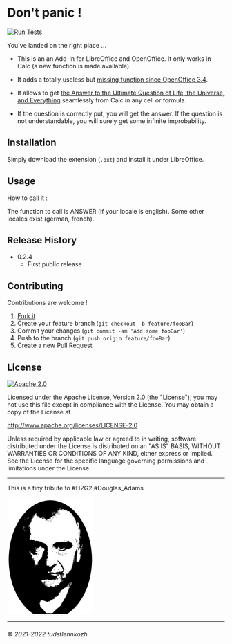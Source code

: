 
# Don't panic !
[![Run Tests](https://github.com/tudstlennkozh/dontpanic/actions/workflows/run-tests.yml/badge.svg)](https://github.com/tudstlennkozh/dontpanic/actions/workflows/run-tests.yml)

You've landed on the right place ...
 
* This is an an Add-In for LibreOffice and OpenOffice. It only works in Calc (a new function is made available).

* It adds a totally useless but [missing function since OpenOffice 3.4](https://wiki.openoffice.org/wiki/Easter_Eggs).

* It allows to get [the Answer to the Ultimate Question of Life, the Universe, and Everything](https://en.wikipedia.org/wiki/Phrases_from_The_Hitchhiker's_Guide_to_the_Galaxy) seamlessly from Calc in any cell or formula.

* If the question is correctly put, you will get the answer. If the question is not understandable, you will surely get some infinite improbability.

## Installation

Simply download the extension (`.oxt`) and install it under LibreOffice.

## Usage

How to call it :

The function to call is ANSWER (if your locale is english). Some other locales exist (german, french).

## Release History

* 0.2.4
  * First public release

## Contributing

Contributions are welcome !

1. [Fork it](https://github.com/tudstlennkozh/dontpanic/fork)
2. Create your feature branch (`git checkout -b feature/fooBar`)
3. Commit your changes (`git commit -am 'Add some fooBar'`)
4. Push to the branch (`git push origin feature/fooBar`)
5. Create a new Pull Request

## License

[![Apache 2.0](https://img.shields.io/badge/license-Apache-blue)](/LICENSE)

Licensed under the Apache License, Version 2.0 (the "License"); you may not use this file except in compliance with the License. You may obtain a copy of the License at 

http://www.apache.org/licenses/LICENSE-2.0

Unless required by applicable law or agreed to in writing, software distributed under the License is distributed on an "AS IS" BASIS, WITHOUT WARRANTIES OR CONDITIONS OF ANY KIND, either express or implied. See the License for the specific language governing permissions and limitations under the License.


---

This is a tiny tribute to &#35;H2G2 &#35;Douglas_Adams

![](src/dontpanic/icons/dontpanic.png)

-------------------------
###### © 2021-2022 tudstlennkozh
